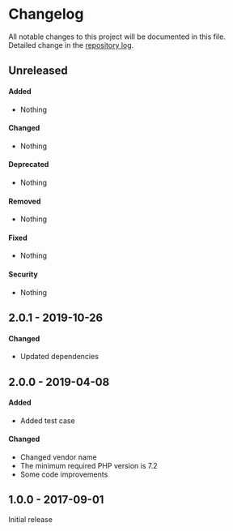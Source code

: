 # Changelog
All notable changes to this project will be documented in this file.  
Detailed change in the [repository log](https://github.com/batumibiz/captcha/commits/).

## Unreleased 

#### Added
- Nothing
  
#### Changed
- Nothing

#### Deprecated
- Nothing
  
#### Removed
- Nothing

#### Fixed
- Nothing

#### Security
- Nothing


## 2.0.1 - 2019-10-26

#### Changed
- Updated dependencies


## 2.0.0 - 2019-04-08

#### Added
- Added test case

#### Changed
- Changed vendor name
- The minimum required PHP version is 7.2
- Some code improvements


## 1.0.0 - 2017-09-01
Initial release
